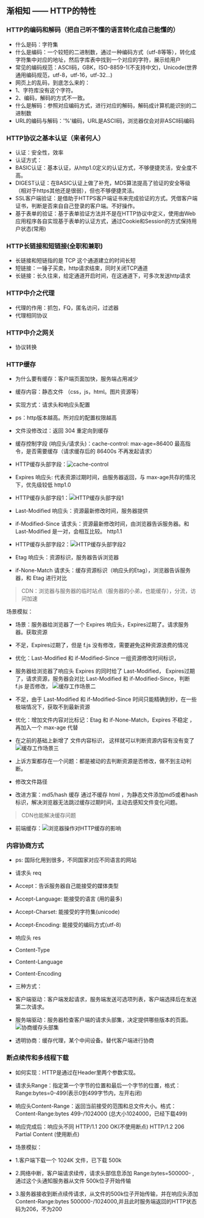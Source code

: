## 渐相知 —— HTTP的特性

### HTTP的编码和解码（把自己听不懂的语言转化成自己能懂的）
- 什么是码：字符集
- 什么是编码：一个较短的二进制数，通过一种编码方式（utf-8等等），转化成字符集中对应的地址，然后字库表中找到一个对应的字符，展示给用户
- 常见的编码规范：ASCll码，GBK，ISO-8859-1(不支持中文)，Unicode(世界通用编码规范，utf-8，utf-16，utf-32...)
- 网页上的乱码，到底怎么来的：
- 1、字符库没有这个字符。
- 2、编码，解码的方式不一致。
- 什么是解码：参照对应编码方式，进行对应的解码，解码成计算机能识别的二进制数
- URL的编码与解码：'%'编码，URL是ASCll码，浏览器仅会对非ASCll码编码

### HTTP协议之基本认证（来者何人）
- 认证：安全性，效率
- 认证方式：
- BASIC认证：基本认证，从http1.0定义的认证方式，不够便捷灵活，安全度不高。
- DIGEST认证：在BASIC认证上做了补充，MD5算法提高了验证的安全等级（相对于https其他还是很弱），但也不够便捷灵活。
- SSL客户端验证：是借助于HTTPS客户端证书来完成验证的方式。凭借客户端证书，判断是否来自自己登录的客户端。不好操作。
- 基于表单的验证：基于表单验证方法并不是在HTTP协议中定义，使用由Web应用程序各自实现基于表单的认证方式，通过Cookie和Session的方式保持用户状态(常用)

### HTTP长链接和短链接(全职和兼职)
- 长链接和短链指的是 TCP 这个通道建立的时间长短
- 短链接：一锤子买卖，http请求结束，同时关闭TCP通道
- 长链接：长久往来，给定通道开启时间，在这通道下，可多次发送http请求

### HTTP中介之代理
- 代理的作用：抓包，FQ，匿名访问，过滤器
- 代理相同协议

### HTTP中介之网关
- 协议转换


### HTTP缓存
- 为什么要有缓存：客户端页面加快，服务端占用减少
- 缓存内容：静态文件 （css，js，html。图片资源等）
- 实现方式：请求头和响应头配置
- ps：http版本越高。所对应的配置权限越高
- 文件没修改过：返回 304 重定向到缓存
- 缓存控制字段 (响应头/请求头)：cache-control: max-age=86400  最高指令，是否需要缓存（请求缓存后的 86400s 不再发起请求）
- HTTP缓存头部字段：![cache-control](./img/HTTP缓存头部字段.jpg)
- Expires 响应头:  代表资源过期时间，由服务器返回，与 max-age共存的情况下，优先级较低 http1.0

- HTTP缓存头部字段1：![HTTP缓存头部字段1](./img/HTTP缓存头部字段1.jpg)
- Last-Modified 响应头：资源最新修改时间，服务器提供
- if-Modified-Since 请求头：资源最新修改时间，由浏览器告诉服务器。和 Last-Modified 是一对，会相互比较。 http1.1

- HTTP缓存头部字段2：![HTTP缓存头部字段2](./img/HTTP缓存头部字段2.jpg)
- Etag 响应头：资源标识，服务器告诉浏览器
- if-None-Match 请求头：缓存资源标识（响应头的Etag），浏览器告诉服务器，和 Etag 进行对比

> CDN：浏览器与服务器的临时站点（服务器的小弟，也能缓存），分流，访问加速

场景模拟：
- 场景：服务器给浏览器了一个 Expires 响应头，Expires过期了。请求服务器。获取资源
- 不足，Expires过期了，但是 f.js 没有修改，需要避免这种资源浪费的情况
- 优化：Last-Modified 和 if-Modified-Since 一组资源修改时间标识，
- 服务器给浏览器了响应头 Expires 的同时给了 Last-Modified， Expires过期了，请求资源，服务器会对比 Last-Modified 和 if-Modified-Since，判断 f.js 是否修改，
![缓存工作场景二](./img/缓存工作场景二.jpg)

- 不足，由于 Last-Modified 和 if-Modified-Since 时间只能精确到秒，在一些极端情况下，获取不到最新资源
- 优化：增加文件内容对比标记：Etag 和 if-None-Match，Expires 不稳定 ，再加入一个 max-age 代替
- 在之前的基础上新增了 文件内容标识， 这样就可以判断资源内容有没有变了
![缓存工作场景三](./img/缓存工作场景三.jpg)

- 上诉方案都存在一个问题：都是被动的去判断资源是否修改，做不到主动判断。
- 修改文件路径
- 改进方案：md5/hash 缓存 通过不缓存 html ，为静态文件添加md5或者hash标识，解决浏览器无法跳过缓存过期时间，主动去感知文件变化问题。
> CDN也能解决缓存问题
- 前端缓存：![浏览器操作对HTTP缓存的影响](./img/浏览器操作对HTTP缓存的影响.jpg)

### 内容协商方式
- ps: 国际化用到很多，不同国家对应不同语言的网站
- 请求头 req
- Accept：告诉服务器自己能接受的媒体类型
- Accept-Language: 能接受的语言 (用的最多)
- Accept-Charset: 能接受的字符集(unicode)
- Accept-Encoding: 能接受的编码方式(utf-8)
- 响应头 res
- Content-Type
- Content-Language
- Content-Encoding

- 三种方式：
- 客户端驱动：客户端发起请求，服务端发送可选项列表，客户端选择后在发送第二次请求。
- 服务端驱动：服务器检查客户端的请求头部集，决定提供哪些版本的页面。 
![协商缓存头部集](./img/协商缓存头部集.jpg)

- 透明协商：缓存代理，某个中间设备。替代客户端进行协商

### 断点续传和多线程下载
- 如何实现：HTTP是通过在Header里两个参数实现。
- 请求头Range：指定第一个字节的位置和最后一个字节的位置，格式：Range:bytes=0-499(表示0到499字节内，左开右闭)
- 响应头Content-Range：返回当前接受的范围和总文件大小。格式：Content-Range:bytes 499-/1024000 (总大小1024000，已经下载499)
- 响应完成后：响应头不同 HTTP/1.1 200 OK(不使用断点) HTTP/1.2 206 Partial Content (使用断点)

- 场景模拟：
- 1.客户端下载一个 1024K 文件，已下载 500k
- 2.网络中断，客户端请求续传，请求头部信息添加 Range:bytes=500000- ,通过这个头通知服务器从文件 500k位子开始传输
- 3.服务器接收到断点续传请求，从文件的500k位子开始传输，并在响应头添加 Content-Range:bytes 500000-/1024000,并且此时服务端返回的HTTP状态码为206，不为200